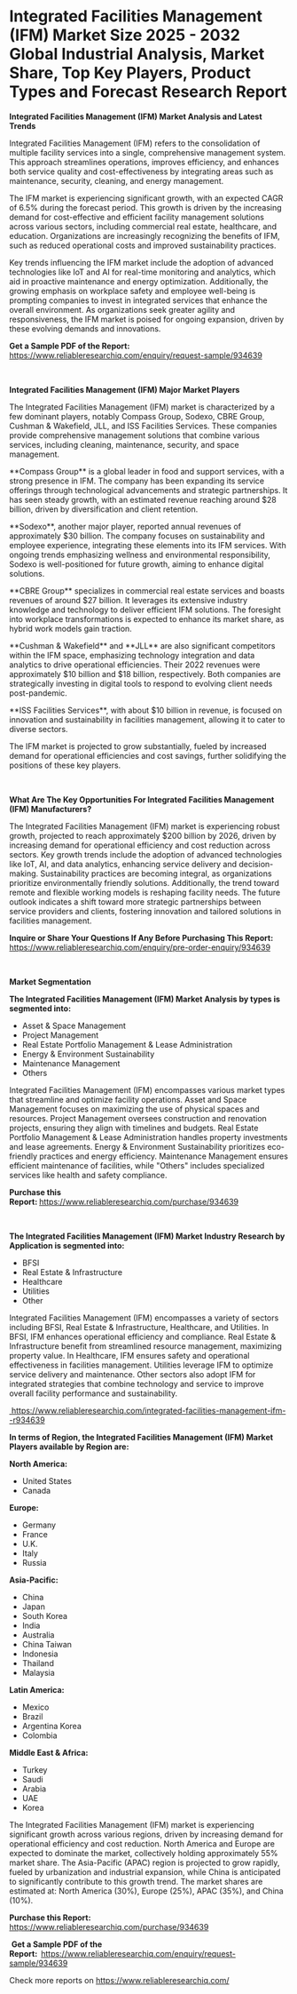 <p><h1>Integrated Facilities Management (IFM) Market Size 2025 - 2032 Global Industrial Analysis, Market Share, Top Key Players, Product Types and Forecast Research Report</h1></p><p><strong>Integrated Facilities Management (IFM) Market Analysis and Latest Trends</strong></p>
<p><p>Integrated Facilities Management (IFM) refers to the consolidation of multiple facility services into a single, comprehensive management system. This approach streamlines operations, improves efficiency, and enhances both service quality and cost-effectiveness by integrating areas such as maintenance, security, cleaning, and energy management.</p><p>The IFM market is experiencing significant growth, with an expected CAGR of 6.5% during the forecast period. This growth is driven by the increasing demand for cost-effective and efficient facility management solutions across various sectors, including commercial real estate, healthcare, and education. Organizations are increasingly recognizing the benefits of IFM, such as reduced operational costs and improved sustainability practices.</p><p>Key trends influencing the IFM market include the adoption of advanced technologies like IoT and AI for real-time monitoring and analytics, which aid in proactive maintenance and energy optimization. Additionally, the growing emphasis on workplace safety and employee well-being is prompting companies to invest in integrated services that enhance the overall environment. As organizations seek greater agility and responsiveness, the IFM market is poised for ongoing expansion, driven by these evolving demands and innovations.</p></p>
<p><strong>Get a Sample PDF of the Report:&nbsp;</strong> <a href="https://www.reliableresearchiq.com/enquiry/request-sample/934639?utm_campaign=1170&utm_medium=2&utm_source=Github&utm_content=ia&utm_term=11032025&utm_id=integrated-facilities-management-ifm">https://www.reliableresearchiq.com/enquiry/request-sample/934639</a></p>
<p>&nbsp;</p>
<p><strong>Integrated Facilities Management (IFM) Major Market Players</strong></p>
<p><p>The Integrated Facilities Management (IFM) market is characterized by a few dominant players, notably Compass Group, Sodexo, CBRE Group, Cushman & Wakefield, JLL, and ISS Facilities Services. These companies provide comprehensive management solutions that combine various services, including cleaning, maintenance, security, and space management.</p><p>**Compass Group** is a global leader in food and support services, with a strong presence in IFM. The company has been expanding its service offerings through technological advancements and strategic partnerships. It has seen steady growth, with an estimated revenue reaching around $28 billion, driven by diversification and client retention.</p><p>**Sodexo**, another major player, reported annual revenues of approximately $30 billion. The company focuses on sustainability and employee experience, integrating these elements into its IFM services. With ongoing trends emphasizing wellness and environmental responsibility, Sodexo is well-positioned for future growth, aiming to enhance digital solutions.</p><p>**CBRE Group** specializes in commercial real estate services and boasts revenues of around $27 billion. It leverages its extensive industry knowledge and technology to deliver efficient IFM solutions. The foresight into workplace transformations is expected to enhance its market share, as hybrid work models gain traction.</p><p>**Cushman & Wakefield** and **JLL** are also significant competitors within the IFM space, emphasizing technology integration and data analytics to drive operational efficiencies. Their 2022 revenues were approximately $10 billion and $18 billion, respectively. Both companies are strategically investing in digital tools to respond to evolving client needs post-pandemic.</p><p>**ISS Facilities Services**, with about $10 billion in revenue, is focused on innovation and sustainability in facilities management, allowing it to cater to diverse sectors.</p><p>The IFM market is projected to grow substantially, fueled by increased demand for operational efficiencies and cost savings, further solidifying the positions of these key players.</p></p>
<p>&nbsp;</p>
<p><strong>What Are The Key Opportunities For Integrated Facilities Management (IFM) Manufacturers?</strong></p>
<p><p>The Integrated Facilities Management (IFM) market is experiencing robust growth, projected to reach approximately $200 billion by 2026, driven by increasing demand for operational efficiency and cost reduction across sectors. Key growth trends include the adoption of advanced technologies like IoT, AI, and data analytics, enhancing service delivery and decision-making. Sustainability practices are becoming integral, as organizations prioritize environmentally friendly solutions. Additionally, the trend toward remote and flexible working models is reshaping facility needs. The future outlook indicates a shift toward more strategic partnerships between service providers and clients, fostering innovation and tailored solutions in facilities management.</p></p>
<p><strong>Inquire or Share Your Questions If Any Before Purchasing This Report:</strong> <a href="https://www.reliableresearchiq.com/enquiry/pre-order-enquiry/934639?utm_campaign=1170&utm_medium=2&utm_source=Github&utm_content=ia&utm_term=11032025&utm_id=integrated-facilities-management-ifm">https://www.reliableresearchiq.com/enquiry/pre-order-enquiry/934639</a></p>
<p>&nbsp;</p>
<p><strong>Market Segmentation</strong></p>
<p><strong>The Integrated Facilities Management (IFM) Market Analysis by types is segmented into:</strong></p>
<p><ul><li>Asset & Space Management</li><li>Project Management</li><li>Real Estate Portfolio Management & Lease Administration</li><li>Energy & Environment Sustainability</li><li>Maintenance Management</li><li>Others</li></ul></p>
<p><p>Integrated Facilities Management (IFM) encompasses various market types that streamline and optimize facility operations. Asset and Space Management focuses on maximizing the use of physical spaces and resources. Project Management oversees construction and renovation projects, ensuring they align with timelines and budgets. Real Estate Portfolio Management & Lease Administration handles property investments and lease agreements. Energy & Environment Sustainability prioritizes eco-friendly practices and energy efficiency. Maintenance Management ensures efficient maintenance of facilities, while "Others" includes specialized services like health and safety compliance.</p></p>
<p><strong>Purchase this Report:&nbsp;</strong><a href="https://www.reliableresearchiq.com/purchase/934639?utm_campaign=1170&utm_medium=2&utm_source=Github&utm_content=ia&utm_term=11032025&utm_id=integrated-facilities-management-ifm">https://www.reliableresearchiq.com/purchase/934639</a></p>
<p>&nbsp;</p>
<p><strong>The Integrated Facilities Management (IFM) Market Industry Research by Application is segmented into:</strong></p>
<p><ul><li>BFSI</li><li>Real Estate & Infrastructure</li><li>Healthcare</li><li>Utilities</li><li>Other</li></ul></p>
<p><p>Integrated Facilities Management (IFM) encompasses a variety of sectors including BFSI, Real Estate & Infrastructure, Healthcare, and Utilities. In BFSI, IFM enhances operational efficiency and compliance. Real Estate & Infrastructure benefit from streamlined resource management, maximizing property value. In Healthcare, IFM ensures safety and operational effectiveness in facilities management. Utilities leverage IFM to optimize service delivery and maintenance. Other sectors also adopt IFM for integrated strategies that combine technology and service to improve overall facility performance and sustainability.</p></p>
<p><a href="https://www.reliableresearchiq.com/integrated-facilities-management-ifm--r934639?utm_campaign=1170&utm_medium=2&utm_source=Github&utm_content=ia&utm_term=11032025&utm_id=integrated-facilities-management-ifm">&nbsp;https://www.reliableresearchiq.com/integrated-facilities-management-ifm--r934639</a></p>
<p><strong>In terms of Region, the Integrated Facilities Management (IFM) Market Players available by Region are:</strong></p>
<p>
    <p> <strong> North America: </strong>
        <ul>
            <li>United States</li>
            <li>Canada</li>
        </ul>
        </p> 
    <p> <strong> Europe: </strong>
        <ul>
            <li>Germany</li>
            <li>France</li>
            <li>U.K.</li>
            <li>Italy</li>
            <li>Russia</li>
        </ul>
        </p> 
    <p> <strong> Asia-Pacific: </strong>
        <ul>
            <li>China</li>
            <li>Japan</li>
            <li>South Korea</li>
            <li>India</li>
            <li>Australia</li>
            <li>China Taiwan</li>
            <li>Indonesia</li>
            <li>Thailand</li>
            <li>Malaysia</li>
        </ul>
        </p> 
    <p> <strong> Latin America: </strong>
        <ul>
            <li>Mexico</li>
            <li>Brazil</li>
            <li>Argentina Korea</li>
            <li>Colombia</li>
        </ul>
        </p> 
    <p> <strong> Middle East & Africa: </strong>
        <ul>
            <li>Turkey</li>
            <li>Saudi</li>
            <li>Arabia</li>
            <li>UAE</li>
            <li>Korea</li>
        </ul>
    </p>
    </p>
<p><p>The Integrated Facilities Management (IFM) market is experiencing significant growth across various regions, driven by increasing demand for operational efficiency and cost reduction. North America and Europe are expected to dominate the market, collectively holding approximately 55% market share. The Asia-Pacific (APAC) region is projected to grow rapidly, fueled by urbanization and industrial expansion, while China is anticipated to significantly contribute to this growth trend. The market shares are estimated at: North America (30%), Europe (25%), APAC (35%), and China (10%).</p></p>
<p><strong>Purchase this Report: </strong><a href="https://www.reliableresearchiq.com/purchase/934639?utm_campaign=1170&utm_medium=2&utm_source=Github&utm_content=ia&utm_term=11032025&utm_id=integrated-facilities-management-ifm">https://www.reliableresearchiq.com/purchase/934639</a></p>
<p>&nbsp;<strong>Get a Sample PDF of the Report:&nbsp;&nbsp;</strong><a href="https://www.reliableresearchiq.com/enquiry/request-sample/934639?utm_campaign=1170&utm_medium=2&utm_source=Github&utm_content=ia&utm_term=11032025&utm_id=integrated-facilities-management-ifm">https://www.reliableresearchiq.com/enquiry/request-sample/934639</a></p>
<p><strong></strong></p>
<p>Check more reports on <a href="https://www.reliableresearchiq.com/?utm_campaign=1170&utm_medium=2&utm_source=Github&utm_content=ia&utm_term=11032025&utm_id=integrated-facilities-management-ifm">https://www.reliableresearchiq.com/</a></p>